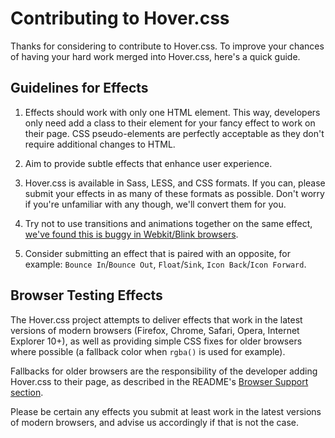 # Contributing to Hover.css

Thanks for considering to contribute to Hover.css. To improve your chances of having your hard work merged into Hover.css, here's a quick guide.

## Guidelines for Effects

1. Effects should work with only one HTML element. This way, developers only need add a class to their element for your fancy effect to work on their page. CSS pseudo-elements are perfectly acceptable as they don't require additional changes to HTML.

2. Aim to provide subtle effects that enhance user experience.

3. Hover.css is available in Sass, LESS, and CSS formats. If you can, please submit your effects in as many of these formats as possible. Don't worry if you're unfamiliar with any though, we'll convert them for you.

4. Try not to use transitions and animations together on the same effect, [we've found this is buggy in Webkit/Blink browsers](https://github.com/kangkanrajkhowa/Custom-hover/issues/24).

5. Consider submitting an effect that is paired with an opposite, for example: `Bounce In`/`Bounce Out`, `Float`/`Sink`, `Icon Back`/`Icon Forward`.

## Browser Testing Effects

The Hover.css project attempts to deliver effects that work in the latest versions of modern browsers (Firefox, Chrome, Safari, Opera, Internet Explorer 10+), as well as providing simple CSS fixes for older browsers where possible (a fallback color when `rgba()` is used for example).

Fallbacks for older browsers are the responsibility of the developer adding Hover.css to their page, as described in the README's [Browser Support section](https://github.com/kangkanrajkhowa/Custom-hover#browser-support).

Please be certain any effects you submit at least work in the latest versions of modern browsers, and advise us accordingly if that is not the case.

